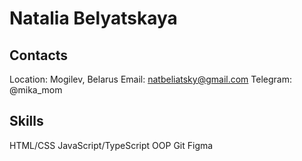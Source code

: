 # Natalia Belyatskaya 

## Contacts
Location: Mogilev, Belarus
Email: natbeliatsky@gmail.com
Telegram: @mika_mom

## Skills 
HTML/CSS
JavaScript/TypeScript
OOP
Git
Figma
